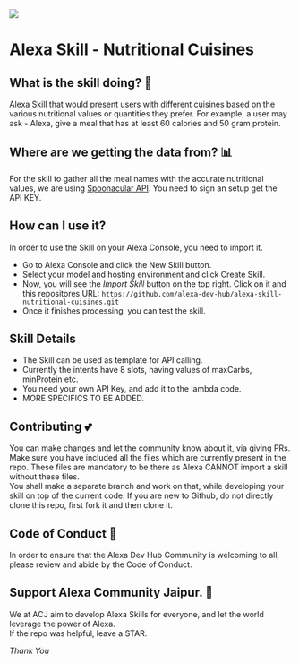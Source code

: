 <img src = "https://github.com/priyanshsingh/alexa-skill-nutritional-cuisines/blob/master/amazon-alexa-vector-logo.jpg"/>

# Alexa Skill - Nutritional Cuisines

## What is the skill doing? :thinking:

Alexa Skill that would present users with different cuisines based on the various nutritional values or quantities they prefer. For example, a user may ask - Alexa, give a meal that has at least 60 calories and 50 gram protein.

## Where are we getting the data from? :bar_chart:

For the skill to gather all the meal names with the accurate nutritional values, we are using [Spoonacular API](https://spoonacular.com/food-api/console#Dashboard). You need to sign an setup get the API KEY.

## How can I use it?

In order to use the Skill on your Alexa Console, you need to import it.

- Go to Alexa Console and click the New Skill button.
- Select your model and hosting environment and click Create Skill.
- Now, you will see the _Import Skill_ button on the top right. Click on it and this repositores URL: `https://github.com/alexa-dev-hub/alexa-skill-nutritional-cuisines.git`
- Once it finishes processing, you can test the skill.

## Skill Details

- The Skill can be used as template for API calling.
- Currently the intents have 8 slots, having values of maxCarbs, minProtein etc.
- You need your own API Key, and add it to the lambda code.
- MORE SPECIFICS TO BE ADDED.

## Contributing :two_hearts:

You can make changes and let the community know about it, via giving PRs. Make sure you have included all the files which are currently present in the repo. These files are mandatory to be there as Alexa CANNOT import a skill without these files.  
You shall make a separate branch and work on that, while developing your skill on top of the current code.
If you are new to Github, do not directly clone this repo, first fork it and then clone it.

## Code of Conduct :pushpin:

In order to ensure that the Alexa Dev Hub Community is welcoming to all, please review and abide by the Code of Conduct.

## Support Alexa Community Jaipur. :green_heart:

We at ACJ aim to develop Alexa Skills for everyone, and let the world leverage the power of Alexa.  
If the repo was helpful, leave a STAR.

_Thank You_
